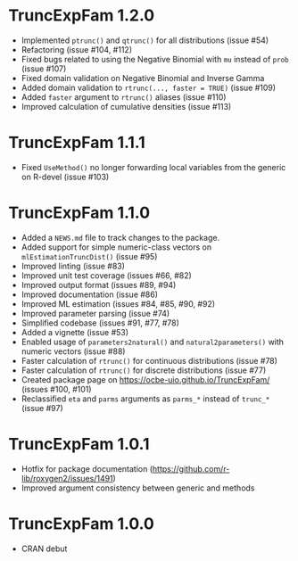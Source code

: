 # TruncExpFam 1.2.0

* Implemented `ptrunc()` and `qtrunc()` for all distributions (issue #54)
* Refactoring (issue #104, #112)
* Fixed bugs related to using the Negative Binomial with `mu` instead of `prob` (issue #107)
* Fixed domain validation on Negative Binomial and Inverse Gamma
* Added domain validation to `rtrunc(..., faster = TRUE)` (issue #109)
* Added `faster` argument to `rtrunc()` aliases (issue #110)
* Improved calculation of cumulative densities (issue #113)

# TruncExpFam 1.1.1

* Fixed `UseMethod()` no longer forwarding local variables from the generic on R-devel (issue #103)

# TruncExpFam 1.1.0

* Added a `NEWS.md` file to track changes to the package.
* Added support for simple numeric-class vectors on `mlEstimationTruncDist()` (issue #95)
* Improved linting (issue #83)
* Improved unit test coverage (issues #66, #82)
* Improved output format (issues #89, #94)
* Improved documentation (issue #86)
* Improved ML estimation (issues #84, #85, #90, #92)
* Improved parameter parsing (issue #74)
* Simplified codebase (issues #91, #77, #78)
* Added a vignette (issue #53)
* Enabled usage of `parameters2natural()` and `natural2parameters()` with numeric vectors (issue #88)
* Faster calculation of `rtrunc()` for continuous distributions (issue #78)
* Faster calculation of `rtrunc()` for discrete distributions (issue #77)
* Created package page on https://ocbe-uio.github.io/TruncExpFam/ (issues #100, #101)
* Reclassified `eta` and `parms` arguments as `parms_*` instead of `trunc_*` (issue #97)

# TruncExpFam 1.0.1

* Hotfix for package documentation (https://github.com/r-lib/roxygen2/issues/1491)
* Improved argument consistency between generic and methods

# TruncExpFam 1.0.0

* CRAN debut
